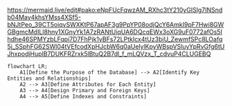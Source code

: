 https://mermaid.live/edit#pako:eNpFUcFqwzAM_RXhc3tY210yGISlg7INSndb04May4khsYMss4XSf5-bNJtPeo_39CT5oiqvSWXKtP67apAF3g9PpYP08odjQcY6AmkI9pF7Hwi8GWGBgmcMdILl8hny1XGnyYk1A7zRANtUiqUA6DQcqEWx3oXG9uF0772afOs5Ihdhe46SPMYzbLFqpi7D7FhPjk1yBFs72LPtkIcx4tUz3biU_ZewmfSPc8LOafq5j_SSphFG62SWl04tVEfcodXpHJcbW6q0aUelylKpyWBspVSluyYpRvGfg6tUJhxpodjHuplB7DUKFRZrxk5lBtuQ2B7dl_f_mLQVzx_T_cdvuP4CLUGEBQ

```mermaid
flowchart LR;
    A1[Define the Purpose of the Database] --> A2[Identify Key Entities and Relationships]
    A2 --> A3[Define Attributes for Each Entity]
    A3 --> A4[Design Primary and Foreign Keys]
    A4 --> A5[Define Indexes and Constraints]
    

```